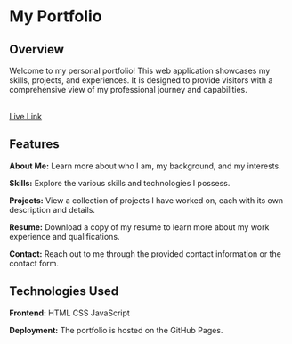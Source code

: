 # My Portfolio
## Overview
<p>Welcome to my personal portfolio! This web application showcases my skills, projects, and experiences. It is designed to provide visitors with a comprehensive view of my professional journey and capabilities.</p>
<br><a href="https://prathmeshk9561.github.io/MyPortfolio/">Live Link</a>

## Features
**About Me:** Learn more about who I am, my background, and my interests.

**Skills:** Explore the various skills and technologies I possess.

**Projects:** View a collection of projects I have worked on, each with its own description and details.

**Resume:** Download a copy of my resume to learn more about my work experience and qualifications.

**Contact:** Reach out to me through the provided contact information or the contact form.

## Technologies Used
**Frontend:**
HTML
CSS
JavaScript

**Deployment:**
The portfolio is hosted on the GitHub Pages.
